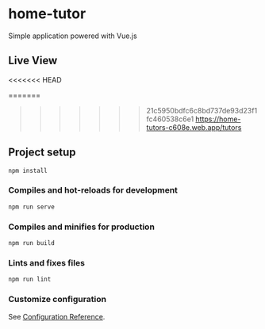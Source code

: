 # home-tutor

Simple application powered with Vue.js

## Live View
<<<<<<< HEAD

=======
>>>>>>> 21c5950bdfc6c8bd737de93d23f1fc460538c6e1
https://home-tutors-c608e.web.app/tutors

## Project setup

```
npm install
```

### Compiles and hot-reloads for development

```
npm run serve
```

### Compiles and minifies for production

```
npm run build
```

### Lints and fixes files

```
npm run lint
```

### Customize configuration

See [Configuration Reference](https://cli.vuejs.org/config/).

